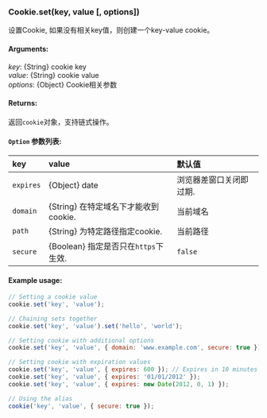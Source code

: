 ### Cookie.set(key, value [, options])

设置Cookie, 如果没有相关key值，则创建一个key-value cookie。

#### Arguments:
*key*: {String} cookie key  
*value*: {String} cookie value  
*options*: {Object} Cookie相关参数  

#### Returns:
返回`cookie`对象，支持链式操作。


#### `Option` 参数列表:

| key | value | 默认值 |
|:--|:--|:--|
| `expires` |  {Object} date | 浏览器差窗口关闭即过期. |
| `domain` |  {String} 在特定域名下才能收到cookie. | 当前域名 |
| `path` | {String} 为特定路径指定cookie. | 当前路径 |
| `secure` | {Boolean} 指定是否只在`https`下生效. | `false` |

#### Example usage:
```javascript
// Setting a cookie value
cookie.set('key', 'value');

// Chaining sets together
cookie.set('key', 'value').set('hello', 'world');

// Setting cookie with additional options
cookie.set('key', 'value', { domain: 'www.example.com', secure: true });

// Setting cookie with expiration values
cookie.set('key', 'value', { expires: 600 }); // Expires in 10 minutes
cookie.set('key', 'value', { expires: '01/01/2012' });
cookie.set('key', 'value', { expires: new Date(2012, 0, 1) });

// Using the alias
cookie('key', 'value', { secure: true });
```




